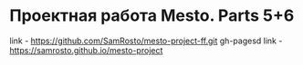 # Проектная работа Mesto. Parts 5+6

link - https://github.com/SamRosto/mesto-project-ff.git
gh-pagesd link - https://samrosto.github.io/mesto-project
